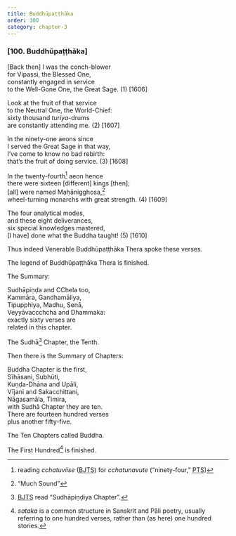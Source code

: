 ```yaml
---
title: Buddhūpaṭṭhāka
order: 100
category: chapter-3
---
```


### \[100. Buddhūpaṭṭhāka\]

\[Back then\] I was the conch-blower  
for Vipassi, the Blessed One,  
constantly engaged in service  
to the Well-Gone One, the Great Sage. (1) \[1606\]

Look at the fruit of that service  
to the Neutral One, the World-Chief:  
sixty thousand *turiya*-drums  
are constantly attending me. (2) \[1607\]

In the ninety-one aeons since  
I served the Great Sage in that way,  
I’ve come to know no bad rebirth:  
that’s the fruit of doing service. (3) \[1608\]

In the twenty-fourth[^1] aeon hence  
there were sixteen \[different\] kings \[then\];  
\[all\] were named Mahānigghosa,[^2]  
wheel-turning monarchs with great strength. (4) \[1609\]

The four analytical modes,  
and these eight deliverances,  
six special knowledges mastered,  
\[I have\] done what the Buddha taught! (5) \[1610\]

Thus indeed Venerable Buddhūpaṭṭhāka Thera spoke these verses.

The legend of Buddhūpaṭṭhāka Thera is finished.

The Summary:

Sudhāpiṇḍa and <span class="diacritics" data-state="on">C</span><span class="no-diacritics" data-state="off">Ch</span>ela too,  
Kammāra, Gandhamāliya,  
Tipupphiya, Madhu, Senā,  
Veyyāva<span class="diacritics" data-state="on">cc</span><span class="no-diacritics" data-state="off">chch</span>a and Dhammaka:  
exactly sixty verses are  
related in this chapter.

The Sudhā[^3] Chapter, the Tenth.

Then there is the Summary of Chapters:

Buddha Chapter is the first,  
Sīhāsani, Subhūti,  
Kuṇḍa-Dhāna and Upāli,  
Vījani and Saka<span class="diacritics" data-state="on">c</span><span class="no-diacritics" data-state="off">ch</span>ittani,  
Nāgasamāla, Timira,  
with Sudhā Chapter they are ten.  
There are fourteen hundred verses  
plus another fifty-five.

The Ten Chapters called Buddha.

The First Hundred[^4] is finished.

[^1]: reading *<span class="diacritics" data-state="on">c</span><span class="no-diacritics" data-state="off">ch</span>atuviise* (<abbr title="Buddha Jayanthi Tripitaka Series">BJTS</abbr>) for *<span class="diacritics" data-state="on">c</span><span class="no-diacritics" data-state="off">ch</span>atunavute* (“ninety-four,” <abbr title="Pali Text Society">PTS</abbr>)

[^2]: “Much Sound”

[^3]: <abbr title="Buddha Jayanthi Tripitaka Series">BJTS</abbr> read “Sudhāpiṇḍiya Chapter”.

[^4]: *sataka* is a common structure in Sanskrit and Pāli poetry, usually referring to one hundred verses, rather than (as here) one hundred stories.
